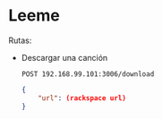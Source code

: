 # Leeme

Rutas:
    
 * Descargar una canción
 
 	```
    POST 192.168.99.101:3006/download
    ``` 
    
    ```json
    {
    	"url": (rackspace url)
    }
    ``` 
